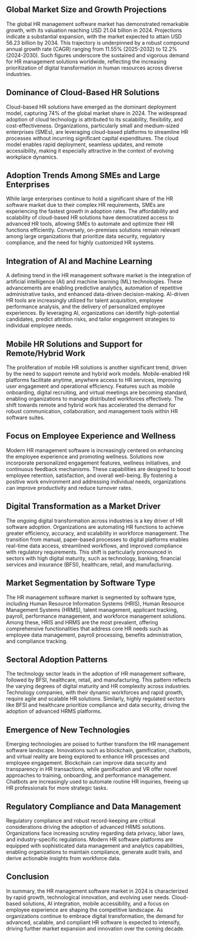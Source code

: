 ## Global Market Size and Growth Projections
The global HR management software market has demonstrated remarkable growth, with its valuation reaching USD 21.04 billion in 2024. Projections indicate a substantial expansion, with the market expected to attain USD 56.23 billion by 2034. This trajectory is underpinned by a robust compound annual growth rate (CAGR) ranging from 11.55% (2025-2032) to 12.2% (2024-2030). Such figures underscore the sustained and vigorous demand for HR management solutions worldwide, reflecting the increasing prioritization of digital transformation in human resources across diverse industries.

## Dominance of Cloud-Based HR Solutions
Cloud-based HR solutions have emerged as the dominant deployment model, capturing 74% of the global market share in 2024. The widespread adoption of cloud technology is attributed to its scalability, flexibility, and cost-effectiveness. Organizations, particularly small and medium-sized enterprises (SMEs), are leveraging cloud-based platforms to streamline HR processes without incurring significant capital expenditures. The cloud model enables rapid deployment, seamless updates, and remote accessibility, making it especially attractive in the context of evolving workplace dynamics.

## Adoption Trends Among SMEs and Large Enterprises
While large enterprises continue to hold a significant share of the HR software market due to their complex HR requirements, SMEs are experiencing the fastest growth in adoption rates. The affordability and scalability of cloud-based HR solutions have democratized access to advanced HR tools, allowing SMEs to automate and optimize their HR functions efficiently. Conversely, on-premises solutions remain relevant among large organizations that prioritize data security, regulatory compliance, and the need for highly customized HR systems.

## Integration of AI and Machine Learning
A defining trend in the HR management software market is the integration of artificial intelligence (AI) and machine learning (ML) technologies. These advancements are enabling predictive analytics, automation of repetitive administrative tasks, and enhanced data-driven decision-making. AI-driven HR tools are increasingly utilized for talent acquisition, employee performance analysis, and the delivery of personalized employee experiences. By leveraging AI, organizations can identify high-potential candidates, predict attrition risks, and tailor engagement strategies to individual employee needs.

## Mobile HR Solutions and Support for Remote/Hybrid Work
The proliferation of mobile HR solutions is another significant trend, driven by the need to support remote and hybrid work models. Mobile-enabled HR platforms facilitate anytime, anywhere access to HR services, improving user engagement and operational efficiency. Features such as mobile onboarding, digital recruiting, and virtual meetings are becoming standard, enabling organizations to manage distributed workforces effectively. The shift towards remote and hybrid work has accelerated the demand for robust communication, collaboration, and management tools within HR software suites.

## Focus on Employee Experience and Wellness
Modern HR management software is increasingly centered on enhancing the employee experience and promoting wellness. Solutions now incorporate personalized engagement features, wellness initiatives, and continuous feedback mechanisms. These capabilities are designed to boost employee retention, satisfaction, and overall well-being. By fostering a positive work environment and addressing individual needs, organizations can improve productivity and reduce turnover rates.

## Digital Transformation as a Market Driver
The ongoing digital transformation across industries is a key driver of HR software adoption. Organizations are automating HR functions to achieve greater efficiency, accuracy, and scalability in workforce management. The transition from manual, paper-based processes to digital platforms enables real-time data access, streamlined workflows, and improved compliance with regulatory requirements. This shift is particularly pronounced in sectors with high digital maturity, such as technology, banking, financial services and insurance (BFSI), healthcare, retail, and manufacturing.

## Market Segmentation by Software Type
The HR management software market is segmented by software type, including Human Resource Information Systems (HRIS), Human Resource Management Systems (HRMS), talent management, applicant tracking, payroll, performance management, and workforce management solutions. Among these, HRIS and HRMS are the most prevalent, offering comprehensive functionalities that address core HR needs such as employee data management, payroll processing, benefits administration, and compliance tracking.

## Sectoral Adoption Patterns
The technology sector leads in the adoption of HR management software, followed by BFSI, healthcare, retail, and manufacturing. This pattern reflects the varying degrees of digital maturity and HR complexity across industries. Technology companies, with their dynamic workforces and rapid growth, require agile and scalable HR solutions. Similarly, highly regulated sectors like BFSI and healthcare prioritize compliance and data security, driving the adoption of advanced HRMS platforms.

## Emergence of New Technologies
Emerging technologies are poised to further transform the HR management software landscape. Innovations such as blockchain, gamification, chatbots, and virtual reality are being explored to enhance HR processes and employee engagement. Blockchain can improve data security and transparency in HR transactions, while gamification and VR offer novel approaches to training, onboarding, and performance management. Chatbots are increasingly used to automate routine HR inquiries, freeing up HR professionals for more strategic tasks.

## Regulatory Compliance and Data Management
Regulatory compliance and robust record-keeping are critical considerations driving the adoption of advanced HRMS solutions. Organizations face increasing scrutiny regarding data privacy, labor laws, and industry-specific regulations. Modern HR software platforms are equipped with sophisticated data management and analytics capabilities, enabling organizations to maintain compliance, generate audit trails, and derive actionable insights from workforce data.

## Conclusion
In summary, the HR management software market in 2024 is characterized by rapid growth, technological innovation, and evolving user needs. Cloud-based solutions, AI integration, mobile accessibility, and a focus on employee experience are shaping the competitive landscape. As organizations continue to embrace digital transformation, the demand for advanced, scalable, and compliant HR software is expected to intensify, driving further market expansion and innovation over the coming decade.